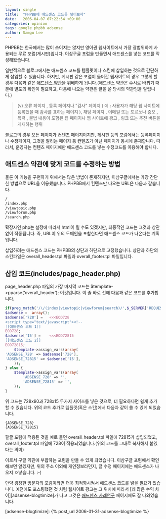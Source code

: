 ```yaml
---
layout: single
title:  "PHPBB에 애드센스 코드를 넣어보자"
date:   2006-04-07 07:22:54 +09:00
categories: opinion
tags: google phpbb adsense
author: Samgu Lee
---
```

PHPBB는 한국에서는 많이 쓰이지는 않지만 영어권 웹사이트에서 가장 광범위하게 사용되는 무료 포럼(게시판)입니다. 이삼구글 포럼을 만들면서 애드센스를 넣는 코드를 작성해봤습니다.

일반적으로 블로그에서는 애드센스 코드를 템플릿이나 스킨에 삽입하는 것으로 간단하게 삽입할 수 있습니다. 하지만, 게시판 같은 포럼이 들어간 웹사이트의 경우 그렇게 할 경우 다음과 같은 [애드센스 약관](https://www.google.co.kr/adsense/localized-terms)을 위배하게 됩니다.(애드센스 약관은 수시로 바뀌기 때문에 별도의 확인이 필요하고, 다음에 나오는 약관은 글을 쓸 당시의 약관임을 알립니다.)

> (v) 오류 페이지 , 등록 페이지나 "감사" 페이지 ( 예 : 사용자가 해당 웹 사이트에 등록했을 때 감사를 표하는 페이지 ), 채팅 페이지 , 이메일 또는 포르노나 증오 , 폭력 , 불법 내용이 포함된 웹 페이지나 웹 사이트에 광고 , 링크 또는 추천 버튼을 게재하는 행위

블로그의 경우 모든 페이지가 컨텐츠 페이지이지만, 게시판 등의 포럼에서는 등록페이지나 수정페이지, 그것을 알리는 페이지 등 컨텐츠가 아닌 페이지가 동시에 존재합니다. 따라서, 운영자는 컨텐츠 페이지에만 애드센스 코드를 넣는 수정코드를 이용해야 합니다.

## 애드센스 약관에 맞게 코드를 수정하는 방법

물론 이 기능을 구현하기 위해서는 많은 방법이 존재하지만, 이삼구글에서는 가장 간단한 방법으로 URL을 이용했습니다. PHPBB에서 컨텐츠만 나오는 URL은 다음과 같습니다.

```sh
/
/index.php
/viewtopic.php
/viewforum.php
/search.php
```

확장자인 php는 설정에 따라서 html이 될 수도 있겠지만, 최종적인 코드는 그것과 상관없이 작동됩니다. 즉, URL이 위의 도메인을 포함한다면 애드센스 코드가 나온다는 계획입니다.

삽입하려는 애드센스 코드는 PHPBB의 상단과 하단으로 고정했습니다. 상단과 하단의 스킨파일은 overall_header.tpl 파일과 overall_footer.tpl 파일입니다.

## 삽입 코드(includes/page_header.php)

page_header.php 파일의 가장 마지막 코드는 $template->pparse(&#8216;overall_header&#8217;); 이것입니다. 이 줄 바로 전에 다음과 같은 코드를 추가합니다.

```php
if(preg_match('/\/(index|viewtopic|viewforum|search)/',$_SERVER['REQUEST_URI']) || $_SERVER['REQUEST_URI']=='/') {
$adsense =	array();
$adsense['728'] =	<<<EOD728
<script type="text/javascript"><!--
[[애드센스 코드 1]]
EOD728;
$adsense['15'] =	<<<EOD72815
[[애드센스 코드 2]]
EOD72815;
	$template->assign_vars(array(
'ADSENSE_728' => $adsense['728'],
'ADSENSE_72815' => $adsense['15'],
	));
} else {
	$template->assign_vars(array(
		'ADSENSE_728' => '',
		'ADSENSE_72815' => '',
	));
}
```

위 코드는 728x90과 728x15 두가지 사이즈를 넣은 것으로, 더 필요하다면 쉽게 추가할 수 있습니다. 위의 코드 추가로 템플릿(혹은 스킨)에서 다음과 같이 쓸 수 있게 되었습니다.

```
{ADSENSE_728}
{ADSENSE_72815}
```

팔글 포럼에 적용된 것을 예로 들면 overall_header.tpl 파일에 72815가 삽입되었고, overall_footer.tpl 파일에 728이 적용되었습니다.(위의 코드를 그대로 복사해서 붙였다는 의미)

이로서 구글 약관에 부합하는 포럼을 만들 수 있게 되었습니다. 이삼구글 포럼에서 확인해보면 알겠지만, 위의 주소 이외에 개인정보라던지, 글 수정 페이지에는 애드센스가 나오지 ㅇ낳습니다. :-)

만약 굉장한 방문자의 포럼이라면 더욱 최적화시켜서 애드센스 코드를 넣을 필요가 있습니다. 예전에도 포스팅했던 것 처럼 웹사이트 광고는 그 위치에 따라서 [꽤 많은 수익 차이][adsense-blogtimize]가 나고 그것은 [애드센스 사례연구](https://www.google.com/adsense/success) 페이지에도 잘 나와있습니다.

[adsense-blogtimize]: {% post_url 2006-01-31-adsense-blogtimize %}
